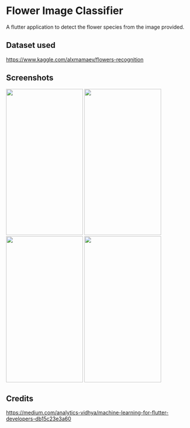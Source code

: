 # Flower Image Classifier
A flutter application to detect the flower species from the image provided.

## Dataset used
https://www.kaggle.com/alxmamaev/flowers-recognition

## Screenshots
<img src="https://user-images.githubusercontent.com/46320002/89348895-f1ff4e00-d6ca-11ea-993d-480e4cd90536.jpg" width="210" height="400">    <img src="https://user-images.githubusercontent.com/46320002/89348900-f3307b00-d6ca-11ea-8ffe-30bdce68dc18.jpg" width="210" height="400">    <img src="https://user-images.githubusercontent.com/46320002/89349038-2f63db80-d6cb-11ea-855a-e5adcfc8cefc.jpg" width="210" height="400">
<img src="https://user-images.githubusercontent.com/46320002/89349044-312d9f00-d6cb-11ea-8060-b93cae5cca22.jpg" width="210" height="400">

## Credits
https://medium.com/analytics-vidhya/machine-learning-for-flutter-developers-db15c23e3a60

